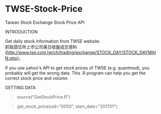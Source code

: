 # TWSE-Stock-Price
Taiwan Stock Exchange Stock Price API

INTRODUCTION

Get daily stock information from TWSE website.  
抓取證交所上市公司美日收盤成交資料(http://www.tse.com.tw/ch/trading/exchange/STOCK_DAY/STOCK_DAYMAIN.php)。

If you use yahoo's API to get stock prices of TWSE (e.g. quantmod), you probably will get the wrong data. This .R program can help you get the correct stock price and volumn.

GETTING DATA
> source("GetStockPrice.R")

> get_stock_price(uid="0050", start_date="201701")


